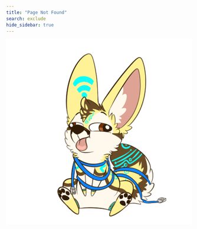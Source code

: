 ```yaml
---
title: "Page Not Found"
search: exclude
hide_sidebar: true
---  
```

<img align="right" src="images/cables.png">
